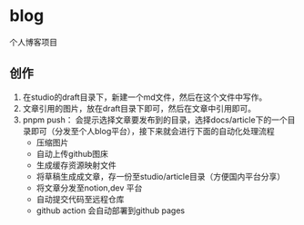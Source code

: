 # blog

个人博客项目

## 创作

1. 在studio的draft目录下，新建一个md文件，然后在这个文件中写作。
2. 文章引用的图片，放在draft目录下即可，然后在文章中引用即可。
3. pnpm push： 会提示选择文章要发布到的目录，选择docs/article下的一个目录即可（分发至个人blog平台），接下来就会进行下面的自动化处理流程
   - 压缩图片
   - 自动上传github图床
   - 生成缓存资源映射文件
   - 将草稿生成成文章，存一份至studio/article目录（方便国内平台分享）
   - 将文章分发至notion,dev 平台
   - 自动提交代码至远程仓库
   - github action 会自动部署到github pages
